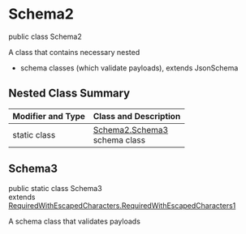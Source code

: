 # Schema2
public class Schema2

A class that contains necessary nested
- schema classes (which validate payloads), extends JsonSchema

## Nested Class Summary
| Modifier and Type | Class and Description |
| ----------------- | ---------------------- |
| static class | [Schema2.Schema3](#schema3)<br> schema class |

## Schema3
public static class Schema3<br>
extends [RequiredWithEscapedCharacters.RequiredWithEscapedCharacters1](../../../../../../../../components/schemas/RequiredWithEscapedCharacters.md#requiredwithescapedcharacters1)

A schema class that validates payloads
